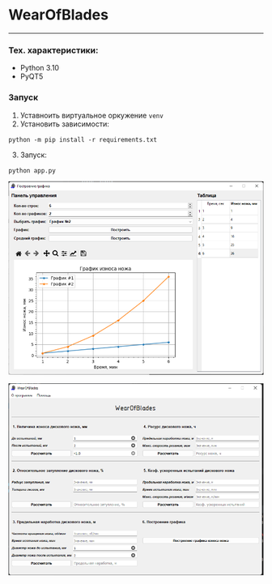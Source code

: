 # WearOfBlades

--- 

### Тех. характеристики:

* Python 3.10
* PyQT5

### Запуск

1. Уставноить виртуальное оркужение `venv`
2. Установить зависимости:

```shell
python -m pip install -r requirements.txt
```

3. Запуск:

```shell
python app.py
```

![](images/screen1.png)

![](images/screen2.png)